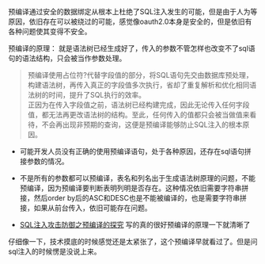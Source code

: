 预编译通过安全的数据绑定从根本上杜绝了SQL注入发生的可能，但是由于人为等原因，依旧存在可以被绕过的可能，感觉像oauth2.0本身是安全的，但是依旧有各种问题使其变得不安全。

预编译的原理：
就是语法树已经生成好了，传入的参数不管怎样也改变不了sql语句的语法结构，只会被当作参数处理。
> 	预编译使用占位符?代替字段值的部分，将SQL语句先交由数据库预处理，构建语法树，再传入真正的字段值多次执行，省却了重复解析和优化相同语法树的时间，提升了SQL执行的效率。  
	正因为在传入字段值之前，语法树已经构建完成，因此无论传入任何字段值，都无法再更改语法树的结构。至此，任何传入的值都只会被当做值来看待，不会再出现非预期的查询，这便是预编译能够防止SQL注入的根本原因。

- 可能开发人员没有正确的使用预编译语句，处于各种原因，还存在sql语句拼接参数的情况。
- 不是所有的参数都可以预编译，表名和列名出于生成语法树原理的问题，不能预编译，因为预编译要判断表明列明是否存在。这种情况依旧需要字符串拼接，然后order by后的ASC和DESC也是不能被编译的，也是需要字符串拼接，如果从前台传入，依旧可能存在问题。


- [SQL注入攻击防御之预编译的探究](https://cloud.tencent.com/developer/news/378220) 写的真的很好预编译的原理一下就清晰了
  
  
  
  
  
  
  
  
  
  
  
  
  
  
  
  
仔细像一下，技术摸底的时候感觉还是太紧张了，这个预编译早就看过了。但是问sql注入的时候愣是没说上来。

